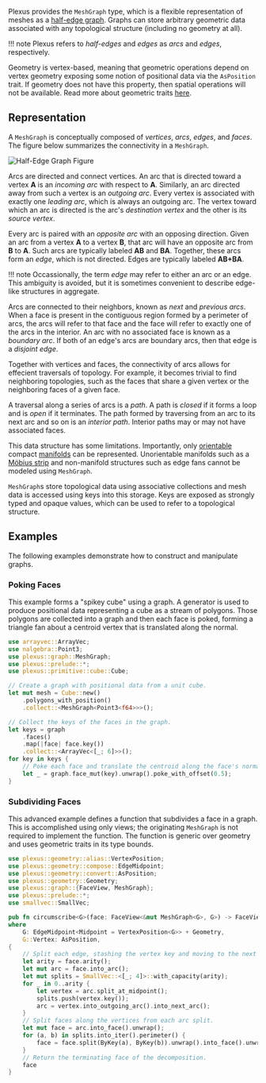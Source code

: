 Plexus provides the `MeshGraph` type, which is a flexible representation of
meshes as a [half-edge
graph](https://en.wikipedia.org/wiki/doubly_connected_edge_list). Graphs can
store arbitrary geometric data associated with any topological structure
(including no geometry at all).

!!! note
    Plexus refers to _half-edges_ and _edges_ as _arcs_ and _edges_,
    respectively.

Geometry is vertex-based, meaning that geometric operations depend on vertex
geometry exposing some notion of positional data via the `AsPosition` trait. If
geometry does not have this property, then spatial operations will not be
available. Read more about geometric traits [here](user-guide/geometry.md).

## Representation

A `MeshGraph` is conceptually composed of _vertices_, _arcs_, _edges_, and
_faces_. The figure below summarizes the connectivity in a `MeshGraph`.

![Half-Edge Graph Figure](https://raw.githubusercontent.com/olson-sean-k/plexus/master/doc/heg.svg?sanitize=true)

Arcs are directed and connect vertices. An arc that is directed toward a vertex
**A** is an _incoming arc_ with respect to **A**.  Similarly, an arc directed
away from such a vertex is an _outgoing arc_. Every vertex is associated with
exactly one _leading arc_, which is always an outgoing arc.  The vertex toward
which an arc is directed is the arc's _destination vertex_ and the other is its
_source vertex_.

Every arc is paired with an _opposite arc_ with an opposing direction.  Given an
arc from a vertex **A** to a vertex **B**, that arc will have an opposite arc
from **B** to **A**. Such arcs are typically labeled **AB** and **BA**.
Together, these arcs form an _edge_, which is not directed. Edges are typically
labeled **AB+BA**.

!!! note
    Occassionally, the term _edge_ may refer to either an arc or an edge. This
    ambiguity is avoided, but it is sometimes convenient to describe edge-like
    structures in aggregate.

Arcs are connected to their neighbors, known as _next_ and _previous arcs_.
When a face is present in the contiguous region formed by a perimeter of arcs,
the arcs will refer to that face and the face will refer to exactly one of the
arcs in the interior. An arc with no associated face is known as a _boundary
arc_. If both of an edge's arcs are boundary arcs, then that edge is a _disjoint
edge_.

Together with vertices and faces, the connectivity of arcs allows for effecient
traversals of topology. For example, it becomes trivial to find neighboring
topologies, such as the faces that share a given vertex or the neighboring faces
of a given face.

A traversal along a series of arcs is a _path_. A path is _closed_ if it forms a
loop and is _open_ if it terminates. The path formed by traversing from an arc
to its next arc and so on is an _interior path_. Interior paths may or may not
have associated faces.

This data structure has some limitations. Importantly, only
[orientable](https://en.wikipedia.org/wiki/orientability) compact
[manifolds](https://en.wikipedia.org/wiki/surface_(topology)) can be
represented. Unorientable manifolds such as a [Möbius
strip](https://en.wikipedia.org/wiki/m%C3%B6bius_strip) and non-manifold
structures such as edge fans cannot be modeled using `MeshGraph`.

`MeshGraph`s store topological data using associative collections and mesh data
is accessed using keys into this storage. Keys are exposed as strongly typed and
opaque values, which can be used to refer to a topological structure.

## Examples

The following examples demonstrate how to construct and manipulate graphs.

### Poking Faces

This example forms a "spikey cube" using a graph. A generator is used to produce
positional data representing a cube as a stream of polygons. Those polygons are
collected into a graph and then each face is poked, forming a triangle fan about
a centroid vertex that is translated along the normal.

```rust
use arrayvec::ArrayVec;
use nalgebra::Point3;
use plexus::graph::MeshGraph;
use plexus::prelude::*;
use plexus::primitive::cube::Cube;

// Create a graph with positional data from a unit cube.
let mut mesh = Cube::new()
    .polygons_with_position()
    .collect::<MeshGraph<Point3<f64>>>();

// Collect the keys of the faces in the graph.
let keys = graph
    .faces()
    .map(|face| face.key())
    .collect::<ArrayVec<[_; 6]>>();
for key in keys {
    // Poke each face and translate the centroid along the face's normal.
    let _ = graph.face_mut(key).unwrap().poke_with_offset(0.5);
}
```

### Subdividing Faces

This advanced example defines a function that subdivides a face in a graph. This
is accomplished using only views; the originating `MeshGraph` is not required to
implement the function. The function is generic over geometry and uses geometric
traits in its type bounds.

```rust
use plexus::geometry::alias::VertexPosition;
use plexus::geometry::compose::EdgeMidpoint;
use plexus::geometry::convert::AsPosition;
use plexus::geometry::Geometry;
use plexus::graph::{FaceView, MeshGraph};
use plexus::prelude::*;
use smallvec::SmallVec;

pub fn circumscribe<G>(face: FaceView<&mut MeshGraph<G>, G>) -> FaceView<&mut MeshGraph<G>, G>
where
    G: EdgeMidpoint<Midpoint = VertexPosition<G>> + Geometry,
    G::Vertex: AsPosition,
{
    // Split each edge, stashing the vertex key and moving to the next arc.
    let arity = face.arity();
    let mut arc = face.into_arc();
    let mut splits = SmallVec::<[_; 4]>::with_capacity(arity);
    for _ in 0..arity {
        let vertex = arc.split_at_midpoint();
        splits.push(vertex.key());
        arc = vertex.into_outgoing_arc().into_next_arc();
    }
    // Split faces along the vertices from each arc split.
    let mut face = arc.into_face().unwrap();
    for (a, b) in splits.into_iter().perimeter() {
        face = face.split(ByKey(a), ByKey(b)).unwrap().into_face().unwrap();
    }
    // Return the terminating face of the decomposition.
    face
}
```
